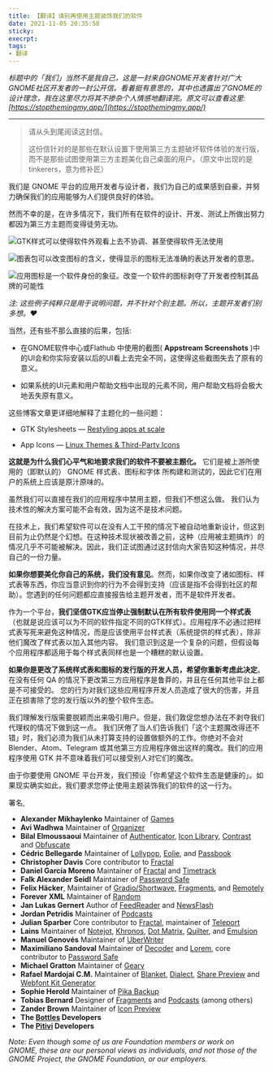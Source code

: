 ```yaml
---
title: 【翻译】请别再使用主题装饰我们的软件
date: 2021-11-05 20:35:58
sticky:
execrpt:
tags:
- 翻译
---
```


*标题中的「我们」当然不是我自己，这是一封来自GNOME开发者针对广大GNOME社区开发者的一封公开信。看着挺有意思的，其中也透露出了GNOME的设计理念，我在这里尽力将其不掺杂个人情感地翻译完。原文可以查看这里: [https://stopthemingmy.app/](https://stopthemingmy.app/)*

---

> 请从头到尾阅读这封信。
>
> 这份信针对的是那些在默认设置下使用第三方主题破坏软件体验的发行版，而不是那些试图使用第三方主题美化自己桌面的用户。（原文中出现的是tinkerers，意为修补匠）

我们是 GNOME 平台的应用开发者与设计者，我们为自己的成果感到自豪，并努力确保我们的应用能够为人们提供良好的体验。

然而不幸的是，在许多情况下，我们所有在软件的设计、开发、测试上所做出努力都因为第三方主题而变得徒劳无功。

![<font size="5"><b>GTK样式</b>可以使得软件外观看上去不协调、甚至使得软件无法使用</font>](https://stopthemingmy.app/assets/stylesheets.png)

![<font size="5"><b>图表包</b>可以改变图标的含义，使得显示的图标无法准确的表达开发者的意思。</font>](https://stopthemingmy.app/assets/iconthemes.png)



![<font size="5"><b>应用图标</b>是一个软件身份的象征。改变一个软件的图标剥夺了开发者控制其品牌的可能性</font>](https://stopthemingmy.app/assets/appicons.png)

*注: 这些例子纯粹只是用于说明问题，并不针对个别主题。所以，主题开发者们别多想。❤️*

当然，还有些不那么直接的后果，包括: 

- 在GNOME软件中心或Flathub 中使用的截图( **Appstream Screenshots** )中的UI会和你实际安装以后的UI看上去完全不同，这使得这些截图失去了原有的意义。

- 如果系统的UI元素和用户帮助文档中出现的元素不同，用户帮助文档将会极大地丢失原有意义。

这些博客文章更详细地解释了主题化的一些问题：

- GTK Stylesheets — [Restyling apps at scale](https://blogs.gnome.org/tbernard/2018/10/15/restyling-apps-at-scale)

- App Icons — [Linux Themes & Third-Party Icons](https://samuelhewitt.com/blog/2017-11-26-linux-themes-third-party-icons)

**这就是为什么我们心平气和地要求我们的软件不要被主题化。** 它们是被上游所使用的（即默认的） GNOME 样式表、图标和字体 所构建和测试的，因此它们在用户的系统上应该是原汁原味的。

虽然我们可以直接在我们的应用程序中禁用主题，但我们不想这么做。 我们认为技术性的解决方案可能不会有效，因为这不是技术问题。

在技术上，我们希望软件可以在没有人工干预的情况下被自动地重新设计，但这到目前为止仍然是个幻想。在这种技术现状被改善之前，这种（应用被主题搞炸）的情况几乎不可能被解决。因此，我们正试图通过这封信向大家告知这种情况，并尽自己的一份力量。 

**如果你想要美化你自己的系统，我们没有意见**。然而，如果你改变了诸如图标、样式表等东西，你应当意识到你的行为不会得到支持（应该是指不会得到社区的帮助）。您遇到的任何问题都应直接报告给主题开发者，而不是软件开发者。

作为一个平台，**我们坚信GTK应当停止强制默认在所有软件使用同一个样式表**（也就是说应该可以为不同的软件指定不同的GTK样式）。应用程序不必通过把样式表写死来避免这种情况，而是应该使用平台样式表（系统提供的样式表），除非他们魔改了样式表以加入其他内容。 我们意识到这是一个复杂的问题，但假设每个应用程序都适用于每个样式表同样也是一个糟糕的默认设置。 

**如果你是更改了系统样式表和图标的发行版的开发人员，希望你重新考虑此决定**。 在没有任何 QA 的情况下更改第三方应用程序是鲁莽的，并且在任何其他平台上都是不可接受的。 您的行为对我们这些应用程序开发人员造成了很大的伤害，并且正在损害除了您的发行版以外的整个软件生态。

我们理解发行版需要脱颖而出来吸引用户。但是，我们敦促您想办法在不剥夺我们代理权的情况下做到这一点。 我们厌倦了当人们告诉我们「这个主题魔改得还不错」时，我们必须为我们从未打算支持的设置做额外的工作。你绝对不会对 Blender、Atom、Telegram 或其他第三方应用程序做出这样的魔改。我们的应用程序使用 GTK 并不意味着我们可以接受别人对它们的魔改。

由于你要使用 GNOME 平台开发，我们预设「你希望这个软件生态是健康的」。如果现实确实如此，我们要求您停止使用主题装饰我们的软件的这一行为。



署名,

- **Alexander Mikhaylenko** 
   Maintainer of [Games](https://gitlab.gnome.org/GNOME/gnome-games)
- **Avi Wadhwa** 
   Maintainer of [Organizer](https://gitlab.gnome.org/aviwad/organizer)
- **Bilal Elmoussaoui** 
   Maintainer of [Authenticator](https://gitlab.gnome.org/World/Authenticator), [Icon Library](https://gitlab.gnome.org/World/design/icon-library), [Contrast](https://gitlab.gnome.org/World/design/contrast) and [Obfuscate](https://gitlab.gnome.org/World/obfuscate)
- **Cédric Bellegarde** 
   Maintainer of [Lollypop](https://gitlab.gnome.org/World/lollypop), [Eolie](https://gitlab.gnome.org/World/eolie), and [Passbook](https://gitlab.gnome.org/gnumdk/passbook)
- **Christopher Davis** 
   Core contributor to [Fractal](https://gitlab.gnome.org/GNOME/Fractal)
- **Daniel García Moreno** 
   Maintainer of [Fractal](https://gitlab.gnome.org/GNOME/Fractal) and [Timetrack](https://gitlab.gnome.org/danigm/timetrack)
- **Falk Alexander Seidl** 
   Maintainer of [Password Safe](https://gitlab.gnome.org/World/PasswordSafe)
- **Felix Häcker**, 
   Maintainer of [Gradio/Shortwave](https://gitlab.gnome.org/World/Shortwave), [Fragments](https://gitlab.gnome.org/World/Fragments), and [Remotely](https://gitlab.gnome.org/World/Remotely)
- **Forever XML** 
   Maintainer of [Random](https://codeberg.org/foreverxml/random)
- **Jan Lukas Gernert** 
   Author of [FeedReader](https://jangernert.github.io/FeedReader/) and [NewsFlash](https://gitlab.com/news-flash)
- **Jordan Petridis** 
   Maintainer of [Podcasts](https://gitlab.gnome.org/World/podcasts)
- **Julian Sparber** 
   Core contributor to [Fractal](https://gitlab.gnome.org/GNOME/Fractal), maintainer of [Teleport](https://gitlab.gnome.org/jsparber/teleport)
- **Lains** 
   Maintainer of [Notejot](https://github.com/lainsce/notejot), [Khronos](https://github.com/lainsce/khronos), [Dot Matrix](https://github.com/lainsce/dot-matrix), [Quilter](https://github.com/lainsce/quilter), and [Emulsion](https://github.com/lainsce/emulsion)
- **Manuel Genovés** 
   Maintainer of [UberWriter](https://github.com/UberWriter/uberwriter)
- **Maximiliano Sandoval** 
   Maintainer of [Decoder](https://gitlab.gnome.org/World/decoder) and [Lorem](https://gitlab.gnome.org/World/design/lorem), core contributor to [Password Safe](https://gitlab.gnome.org/World/PasswordSafe)
- **Michael Gratton** 
   Maintainer of [Geary](https://gitlab.gnome.org/GNOME/Geary)
- **Rafael Mardojai C.M.** 
   Maintainer of [Blanket](https://github.com/rafaelmardojai/blanket), [Dialect](https://github.com/dialect-app/dialect), [Share Preview](https://github.com/rafaelmardojai/share-preview) and [Webfont Kit Generator](https://github.com/rafaelmardojai/webfont-kit-generator)
- **Sophie Herold** 
   Maintainer of [Pika Backup](https://apps.gnome.org/app/org.gnome.World.PikaBackup/)
- **Tobias Bernard** 
   Designer of [Fragments](https://gitlab.gnome.org/World/Fragments) and [Podcasts](https://gitlab.gnome.org/World/podcasts) (among others)
- **Zander Brown** 
   Maintainer of [Icon Preview](https://gitlab.gnome.org/World/design/icon-preview)
- **The [Bottles](https://usebottles.com) Developers**
- **The [Pitivi](https://pitivi.org) Developers**

*Note: Even though some of us are Foundation  members or work on GNOME, these are our personal views as individuals,  and not those of the GNOME Project, the GNOME Foundation, or our  employers.*

